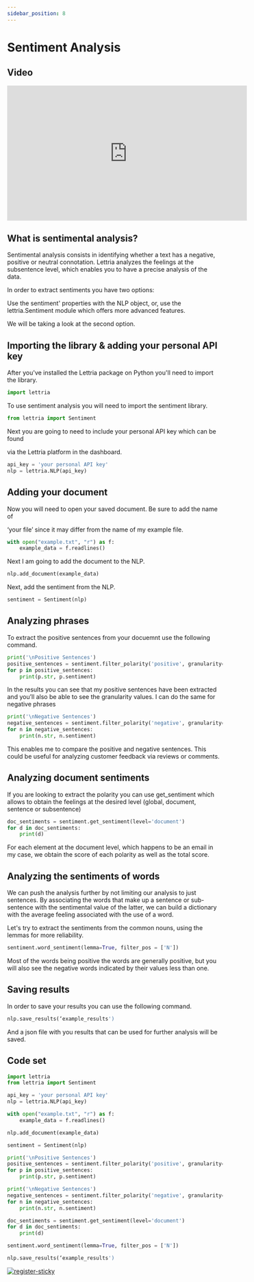 ```yaml
---
sidebar_position: 8
---
```


# Sentiment Analysis

## Video

<iframe width="560" height="315" src="https://www.youtube.com/embed/FGXUeYIPtDQ" title="YouTube video player" frameborder="0" allow="accelerometer; autoplay; clipboard-write; encrypted-media; gyroscope; picture-in-picture" allowfullscreen></iframe>

## What is sentimental analysis?

Sentimental analysis consists in identifying whether a text has a negative, positive or neutral connotation. Lettria analyzes the feelings at the subsentence level, which enables you to have a precise analysis of the data.

In order to extract sentiments you have two options:

Use the sentiment' properties with the NLP object, or, use the lettria.Sentiment module which offers more advanced features.

We will be taking a look at the second option.

## Importing the library & adding your personal API key

After you've installed the Lettria package on Python you'll need to import the library.

```python
import lettria
```

To use sentiment analysis you will need to import the sentiment library.

```python
from lettria import Sentiment
```

Next you are going to need to include your personal API key which can be found

via the Lettria platform in the dashboard.

```python
api_key = 'your personal API key'
nlp = lettria.NLP(api_key)
```

## Adding your document

Now you will need to open your saved document. Be sure to add the name of

‘your file’ since it may differ from the name of my example file.

```python
with open("example.txt", "r") as f:
	example_data = f.readlines()
```

Next I am going to add the document to the NLP.

```python
nlp.add_document(example_data)
```

Next, add the sentiment from the NLP.

```python
sentiment = Sentiment(nlp)
```

## Analyzing phrases

To extract the positive sentences from your docuemnt use the following command.

```python
print('\nPositive Sentences')
positive_sentences = sentiment.filter_polarity('positive', granularity='subsentence')
for p in positive_sentences:
	print(p.str, p.sentiment)
```

In the results you can see that my positive sentences have been extracted and you’ll also be able to see the granularity values. I can do the same for negative phrases

```python
print('\nNegative Sentences')
negative_sentences = sentiment.filter_polarity('negative', granularity='subsentence')
for n in negative_sentences:
	print(n.str, n.sentiment)
```

This enables me to compare the positive and negative sentences. This could be useful for analyzing customer feedback via reviews or comments.

## **Analyzing document sentiments**

If you are looking to extract the polarity you can use get_sentiment which allows to obtain the feelings at the desired level (global, document, sentence or subsentence)

```python
doc_sentiments = sentiment.get_sentiment(level='document')
for d in doc_sentiments:
	print(d)
```

For each element at the document level, which happens to be an email in my case, we obtain the score of each polarity as well as the total score.

## **Analyzing the sentiments of words**

We can push the analysis further by not limiting our analysis to just sentences. By associating the words that make up a sentence or sub-sentence with the sentimental value of the latter, we can build a dictionary with the average feeling associated with the use of a word.

Let's try to extract the sentiments from the common nouns, using the lemmas for more reliability.

```python
sentiment.word_sentiment(lemma=True, filter_pos = ['N'])
```

Most of the words being positive the words are generally positive, but you will also see the negative words indicated by their values less than one.

## Saving results

In order to save your results you can use the following command.

```python
nlp.save_results(‘example_results')
```

And a json file with you results that can be used for further analysis will be saved.

## Code set

```python
import lettria
from lettria import Sentiment

api_key = 'your personal API key'
nlp = lettria.NLP(api_key)

with open("example.txt", "r") as f:
	example_data = f.readlines()

nlp.add_document(example_data)

sentiment = Sentiment(nlp)

print('\nPositive Sentences')
positive_sentences = sentiment.filter_polarity('positive', granularity='subsentence')
for p in positive_sentences:
	print(p.str, p.sentiment)

print('\nNegative Sentences')
negative_sentences = sentiment.filter_polarity('negative', granularity='subsentence')
for n in negative_sentences:
	print(n.str, n.sentiment)

doc_sentiments = sentiment.get_sentiment(level='document')
for d in doc_sentiments:
	print(d)

sentiment.word_sentiment(lemma=True, filter_pos = ['N'])

nlp.save_results(‘example_results')
```

[![register-sticky](/img/register-sticky.png)](https://app.lettria.com/signup)